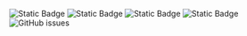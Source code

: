![Static Badge](https://img.shields.io/badge/blacklists-60-000000) ![Static Badge](https://img.shields.io/badge/blacklisted-2781896-cc0000) ![Static Badge](https://img.shields.io/badge/whitelisted-2242-00CC00) ![Static Badge](https://img.shields.io/badge/streaming_blacklist-28106-000000) ![GitHub issues](https://img.shields.io/github/issues/fabriziosalmi/blacklists)
